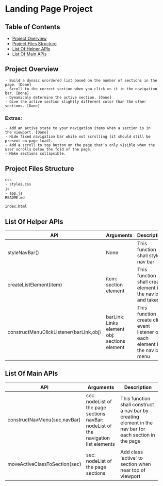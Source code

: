 # Landing Page Project
## Table of Contents

* [Project Overview](#ProjectOverview)
* [Project Files Structure](#instructions)
* [List Of Helper APIs](#listofhelperapis)
* [List Of Main APIs](#listofmainapis)

## Project Overview
	- Build a dynaic unordered list based on the number of sections in the page. [Done]
	- Scroll to the correct section when you click on it in the navigation bar. [Done]
	- Dynamicaly determine the active section. [Done]
	- Give the active section slightly different color than the other sections. [Done]
### Extras:
	- Add an active state to your navigation items when a section is in the viewport. [Done]
	- Hide fixed navigation bar while not scrolling (it should still be present on page load).
	- Add a scroll to top button on the page that’s only visible when the user scrolls below the fold of the page.
	- Make sections collapsible.
		
## Project Files Structure

```sh
css
- styles.css    
js
- app.js
README.md

index.html
```

## List Of Helper APIs

| API | Arguments | Description |
| ------ | ------ | ------ |
| styleNavBar() | None | This function shall style nav bar |
| createListElement(item) | item: section element | This function shall create element in the nav bar and takes |
| constructMenuClickListener(barLink,obj) | barLink: Links element<br>obj: sections element | This function create click event listener on each element in the nav bar menu |

## List Of Main APIs

| API | Arguments | Description |
| ------ | ------ | ------ |
| constructNavMenu(sec,navBar) | sec: nodeList of the page sections<br>navBar: nodeList of the navigation list elements |  This function shall construct a nav bar by creating element in the nav bar for each section in the page |
| moveActiveClassToSection(sec) | sec: nodeList of the page sections | Add class 'active' to section when near top of viewport |

